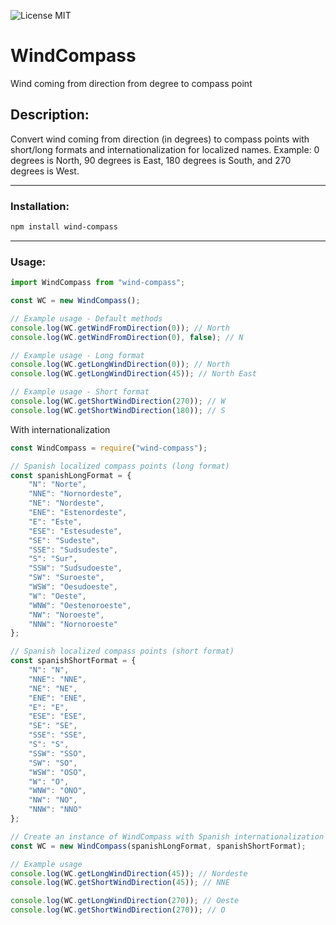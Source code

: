 ![License MIT](https://img.shields.io/badge/license-MIT-blue)

# WindCompass

Wind coming from direction from degree to compass point

## Description:

Convert wind coming from direction (in degrees) to compass points with short/long formats and internationalization for localized names.
Example: 0 degrees is North, 90 degrees is East, 180 degrees is South, and 270 degrees is West.

---

### Installation:

```sh
npm install wind-compass
```

---

### Usage:

```js
import WindCompass from "wind-compass";

const WC = new WindCompass();

// Example usage - Default methods
console.log(WC.getWindFromDirection(0)); // North
console.log(WC.getWindFromDirection(0), false); // N

// Example usage - Long format
console.log(WC.getLongWindDirection(0)); // North
console.log(WC.getLongWindDirection(45)); // North East

// Example usage - Short format
console.log(WC.getShortWindDirection(270)); // W
console.log(WC.getShortWindDirection(180)); // S
```

With internationalization

```js
const WindCompass = require("wind-compass");

// Spanish localized compass points (long format)
const spanishLongFormat = {
	"N": "Norte",
	"NNE": "Nornordeste",
	"NE": "Nordeste",
	"ENE": "Estenordeste",
	"E": "Este",
	"ESE": "Estesudeste",
	"SE": "Sudeste",
	"SSE": "Sudsudeste",
	"S": "Sur",
	"SSW": "Sudsudoeste",
	"SW": "Suroeste",
	"WSW": "Oesudoeste",
	"W": "Oeste",
	"WNW": "Oestenoroeste",
	"NW": "Noroeste",
	"NNW": "Nornoroeste"
};

// Spanish localized compass points (short format)
const spanishShortFormat = {
	"N": "N",
	"NNE": "NNE",
	"NE": "NE",
	"ENE": "ENE",
	"E": "E",
	"ESE": "ESE",
	"SE": "SE",
	"SSE": "SSE",
	"S": "S",
	"SSW": "SSO",
	"SW": "SO",
	"WSW": "OSO",
	"W": "O",
	"WNW": "ONO",
	"NW": "NO",
	"NNW": "NNO"
};

// Create an instance of WindCompass with Spanish internationalization
const WC = new WindCompass(spanishLongFormat, spanishShortFormat);

// Example usage
console.log(WC.getLongWindDirection(45)); // Nordeste
console.log(WC.getShortWindDirection(45)); // NNE

console.log(WC.getLongWindDirection(270)); // Oeste
console.log(WC.getShortWindDirection(270)); // O
```

